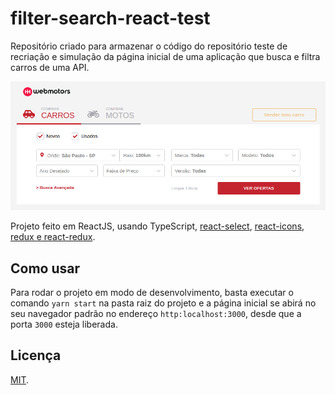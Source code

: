 # filter-search-react-test

Repositório criado para armazenar o código do repositório teste de recriação e simulação da página inicial de uma aplicação que busca e filtra carros de uma API.

![Example Image](./src/assets/example.png)

Projeto feito em ReactJS, usando TypeScript, [react-select](https://react-select.com/home), [react-icons](https://react-icons.netlify.com/#/), [redux e react-redux](https://redux.js.org/).

## Como usar

Para rodar o projeto em modo de desenvolvimento, basta executar o comando `yarn start` na pasta raiz do projeto e a página inicial se abirá no seu navegador padrão no endereço `http:localhost:3000`, desde que a porta `3000` esteja liberada.

## Licença

[MIT](./LICENSE).
